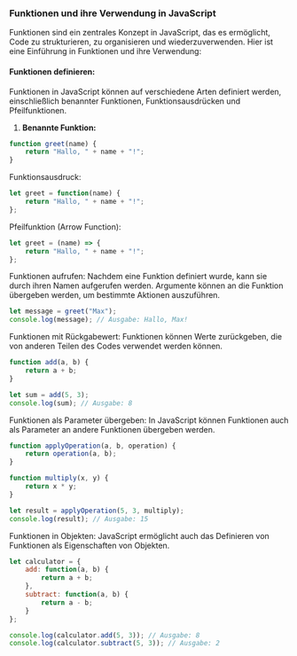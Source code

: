 ### Funktionen und ihre Verwendung in JavaScript

Funktionen sind ein zentrales Konzept in JavaScript, das es ermöglicht, Code zu strukturieren, zu organisieren und wiederzuverwenden. Hier ist eine Einführung in Funktionen und ihre Verwendung:

#### Funktionen definieren:

Funktionen in JavaScript können auf verschiedene Arten definiert werden, einschließlich benannter Funktionen, Funktionsausdrücken und Pfeilfunktionen.

1. **Benannte Funktion:**

```javascript
function greet(name) {
    return "Hallo, " + name + "!";
}
```

Funktionsausdruck:

```javascript
let greet = function(name) {
    return "Hallo, " + name + "!";
};
```

Pfeilfunktion (Arrow Function):

```javascript
let greet = (name) => {
    return "Hallo, " + name + "!";
};
```

Funktionen aufrufen:
Nachdem eine Funktion definiert wurde, kann sie durch ihren Namen aufgerufen werden. Argumente können an die Funktion übergeben werden, um bestimmte Aktionen auszuführen.

```javascript
let message = greet("Max");
console.log(message); // Ausgabe: Hallo, Max!
```

Funktionen mit Rückgabewert:
Funktionen können Werte zurückgeben, die von anderen Teilen des Codes verwendet werden können.

```javascript
function add(a, b) {
    return a + b;
}

let sum = add(5, 3);
console.log(sum); // Ausgabe: 8
```

Funktionen als Parameter übergeben:
In JavaScript können Funktionen auch als Parameter an andere Funktionen übergeben werden.

```javascript
function applyOperation(a, b, operation) {
    return operation(a, b);
}

function multiply(x, y) {
    return x * y;
}

let result = applyOperation(5, 3, multiply);
console.log(result); // Ausgabe: 15
```

Funktionen in Objekten:
JavaScript ermöglicht auch das Definieren von Funktionen als Eigenschaften von Objekten.

```javascript
let calculator = {
    add: function(a, b) {
        return a + b;
    },
    subtract: function(a, b) {
        return a - b;
    }
};

console.log(calculator.add(5, 3)); // Ausgabe: 8
console.log(calculator.subtract(5, 3)); // Ausgabe: 2
```